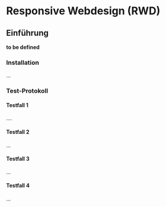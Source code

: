 # Responsive Webdesign (RWD)
## Einführung
**to be defined**
### Installation
...
### Test-Protokoll
#### Testfall 1
....
#### Testfall 2
...

#### Testfall 3
...

#### Testfall 4
...
